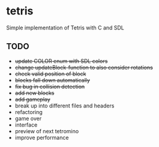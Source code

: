 # tetris
Simple implementation of Tetris with C and SDL

## TODO
* ~~update COLOR enum with SDL colors~~
* ~~change updateBlock-function to also consider rotations~~
* ~~check valid position of block~~
* ~~blocks fall down automatically~~
* ~~fix bug in collision detection~~
* ~~add new blocks~~
* ~~add gameplay~~
* break up into different files and headers
* refactoring
* game over
* interface
* preview of next tetromino
* improve performance


